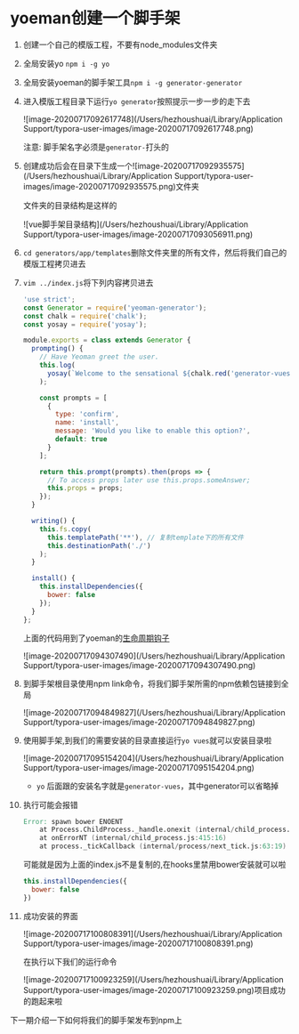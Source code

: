 # yoeman创建一个脚手架

1. 创建一个自己的模版工程，不要有node_modules文件夹

2. 全局安装yo `npm i -g yo`

3. 全局安装yoeman的脚手架工具`npm i -g generator-generator`

4. 进入模版工程目录下运行`yo generator`按照提示一步一步的走下去

   ![image-20200717092617748](/Users/hezhoushuai/Library/Application Support/typora-user-images/image-20200717092617748.png)

   注意: 脚手架名字必须是`generator-`打头的

5. 创建成功后会在目录下生成一个![image-20200717092935575](/Users/hezhoushuai/Library/Application Support/typora-user-images/image-20200717092935575.png)文件夹

   文件夹的目录结构是这样的

   ![vue脚手架目录结构](/Users/hezhoushuai/Library/Application Support/typora-user-images/image-20200717093056911.png)

6. `cd generators/app/templates`删除文件夹里的所有文件，然后将我们自己的模版工程拷贝进去

7. `vim ../index.js`将下列内容拷贝进去

   ```javascript
   'use strict';
   const Generator = require('yeoman-generator');
   const chalk = require('chalk');
   const yosay = require('yosay');
   
   module.exports = class extends Generator {
     prompting() {
       // Have Yeoman greet the user.
       this.log(
         yosay(`Welcome to the sensational ${chalk.red('generator-vues')} generator!`)
       );
   
       const prompts = [
         {
           type: 'confirm',
           name: 'install',
           message: 'Would you like to enable this option?',
           default: true
         }
       ];
   
       return this.prompt(prompts).then(props => {
         // To access props later use this.props.someAnswer;
         this.props = props;
       });
     }
   
     writing() {
       this.fs.copy(
         this.templatePath('**'), // 复制template下的所有文件
         this.destinationPath('./')
       );
     }
   
     install() {
       this.installDependencies({
         bower: false
       });
     }
   };
   ```

   上面的代码用到了yoeman的[生命周期钩子](https://yeoman.io/authoring/running-context.html#the-run-loop)

   ![image-20200717094307490](/Users/hezhoushuai/Library/Application Support/typora-user-images/image-20200717094307490.png)

8. 到脚手架根目录使用npm link命令，将我们脚手架所需的npm依赖包链接到全局

   ![image-20200717094849827](/Users/hezhoushuai/Library/Application Support/typora-user-images/image-20200717094849827.png)

9. 使用脚手架,到我们的需要安装的目录直接运行`yo vues`就可以安装目录啦

   ![image-20200717095154204](/Users/hezhoushuai/Library/Application Support/typora-user-images/image-20200717095154204.png)

   - `yo` 后面跟的安装名字就是`generator-vues`，其中generator可以省略掉

10. 执行可能会报错

    ```verilog
    Error: spawn bower ENOENT
        at Process.ChildProcess._handle.onexit (internal/child_process.js:240:19)
        at onErrorNT (internal/child_process.js:415:16)
        at process._tickCallback (internal/process/next_tick.js:63:19)
    ```

    可能就是因为上面的index.js不是复制的,在hooks里禁用bower安装就可以啦

    ```javascript
    this.installDependencies({
      bower: false
    })
    ```

    

11. 成功安装的界面

    ![image-20200717100808391](/Users/hezhoushuai/Library/Application Support/typora-user-images/image-20200717100808391.png)

    在执行以下我们的运行命令

    ![image-20200717100923259](/Users/hezhoushuai/Library/Application Support/typora-user-images/image-20200717100923259.png)项目成功的跑起来啦

下一期介绍一下如何将我们的脚手架发布到npm上